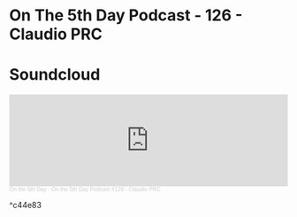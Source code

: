 # On The 5th Day Podcast - 126 - Claudio PRC

# Soundcloud 
<iframe width="100%" height="166" scrolling="no" frameborder="no" allow="autoplay" src="https://w.soundcloud.com/player/?url=https%3A//api.soundcloud.com/tracks/973903102&color=%23ff5500&auto_play=false&hide_related=false&show_comments=true&show_user=true&show_reposts=false&show_teaser=true"></iframe><div style="font-size: 10px; color: #cccccc;line-break: anywhere;word-break: normal;overflow: hidden;white-space: nowrap;text-overflow: ellipsis; font-family: Interstate,Lucida Grande,Lucida Sans Unicode,Lucida Sans,Garuda,Verdana,Tahoma,sans-serif;font-weight: 100;"><a href="https://soundcloud.com/onthe5thday" title="On the 5th Day" target="_blank" style="color: #cccccc; text-decoration: none;">On the 5th Day</a> · <a href="https://soundcloud.com/onthe5thday/claudio-prc-on-the-5th-day-podcast" title="On the 5th Day Podcast #126 - Claudio PRC" target="_blank" style="color: #cccccc; text-decoration: none;">On the 5th Day Podcast #126 - Claudio PRC</a></div>

^c44e83
